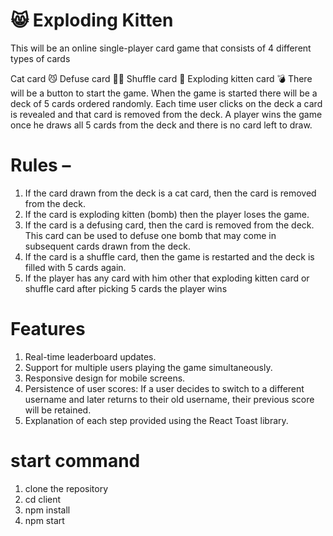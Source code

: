 # 😸 Exploding Kitten 

This will be an online single-player card game that consists of 4 different types of cards

Cat card 😼
Defuse card 🙅‍♂️
Shuffle card 🔀
Exploding kitten card 💣
There will be a button to start the game. When the game is started there will be a deck of 5 cards ordered randomly. Each time user clicks on the deck a card is revealed and that card is removed from the deck. A player wins the game once he draws all 5 cards from the deck and there is no card left to draw.

# Rules –

1. If the card drawn from the deck is a cat card, then the card is removed from the deck.
2. If the card is exploding kitten (bomb) then the player loses the game.
3. If the card is a defusing card, then the card is removed from the deck. This card can be used to defuse one bomb that may come in subsequent cards drawn from the deck.
4. If the card is a shuffle card, then the game is restarted and the deck is filled with 5 cards again.
5. If the player has any card with him other that exploding kitten card or shuffle card after picking 5 cards the player wins

# Features

1. Real-time leaderboard updates.
2. Support for multiple users playing the game simultaneously.
3. Responsive design for mobile screens.
4. Persistence of user scores: If a user decides to switch to a different username and later returns to their old username, their previous score will be retained.
5. Explanation of each step provided using the React Toast library.

# start command 

 1. clone the repository 
 2. cd client
 3. npm install
 4. npm start

